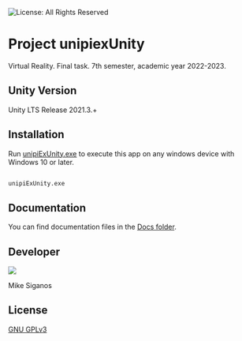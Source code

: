 ![License: All Rights Reserved](https://img.shields.io/badge/License-All%20Rights%20Reserved-red)

# Project unipiexUnity

Virtual Reality.
Final task.
7th semester, academic year 2022-2023.


## Unity Version

Unity LTS Release 2021.3.+


## Installation

Run [unipiExUnity.exe](/Build/unipiExUnity.exe) to execute this app on any windows device with Windows 10 or later.

```bash

unipiExUnity.exe

```


## Documentation

You can find documentation files in the [Docs folder](/Docs/).


## Developer

[![](https://github.githubassets.com/images/modules/logos_page/GitHub-Logo.png)](https://github.com/MikeSiganos)

Mike Siganos


## License
[GNU GPLv3](https://choosealicense.com/licenses/gpl-3.0/)
